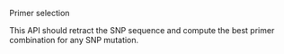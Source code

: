 Primer selection


This API should retract the SNP sequence and compute the best primer combination for any SNP mutation. 


